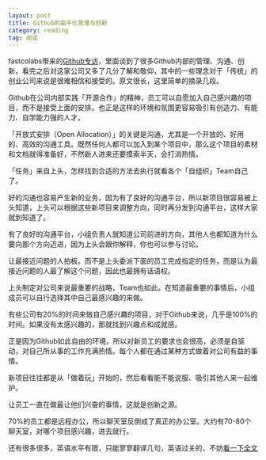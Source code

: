 ```yaml
---
layout: post
title: Github的扁平化管理与创新
category: reading
tag: 阅读
---
```


fastcolabs带来的[Github专访](http://www.fastcolabs.com/3020181/open-company/inside-githubs-super-lean-management-strategy-and-how-it-drives-innovation)，里面谈到了很多Github内部的管理、沟通、创新，看完之后对这家公司又多了几分了解和敬仰，其中的一些理念对于「传统」的创业公司来说是很难相信和接受的。原文很长，这里简单的摘录几段。

Github在公司内部实践「开源合作」的精神，员工可以自愿加入自己感兴趣的项目，而不是接受上面的安排。也正是这样的环境和氛围更容易吸引有创造力、有能力、自学能力强的人才。

「开放式安排（Open Allocation）」的关键是沟通，尤其是一个开放的、好用的、高效的沟通工具。既然任何人都可以加入到某个项目中，那么这个项目的素材和文档就得准备好，不然新人进来还要摸索半天，会打消热情。

「任务」来自上头，怎样找到合适的方法去执行就看各个「自组织」Team自己了。

好的沟通也容易产生新的业务，因为有了良好的沟通平台，所以新项目很容易被上头知道，上头可以根据这些新项目来调整方向，同时再分发到沟通平台，这样大家就到知道了。

有了良好的沟通平台，小组负责人就知道公司前进的方向，其他人也都知道为什么要向那个方向迈进，因为上头会跟你解释，你也可以参与讨论。

让最接近问题的人拍板。而不是上头委派下面的员工完成指定的任务，而是认为最接近问题的人最了解这个问题，因此也最拥有话语权。

上头制定对公司来说最重要的战略，Team也如此。在知道最重要的事情后，小组成员可以自行选择其中自己最感兴趣的来做。

有些公司有20%的时间来做自己感兴趣的项目，对于Github来说，几乎是100%的时间。如果没有太感兴趣的，那就找到兴趣点和成就感。

正是因为Github如此自由的环境，所以对新员工的要求也会很高，必须是自驱动，对自己所从事的工作充满热情。每个人都在通过某种方式做着对公司有益的事情。

新项目往往都是从「做着玩」开始的，然后看看能不能说服、吸引其他人来一起维护。

让员工一直在做最让他们兴奋的事情，这就是创新之源。

70%的员工都是远程办公，所以聊天室反倒成了真正的办公室。大约有70-80个聊天室，对哪个项目感兴趣，进去就行。

还有很多很多，英语水平有限，只能寥寥翻译几句，英语过关的，不妨[看一下全文](http://www.fastcolabs.com/3020181/open-company/inside-githubs-super-lean-management-strategy-and-how-it-drives-innovation)
